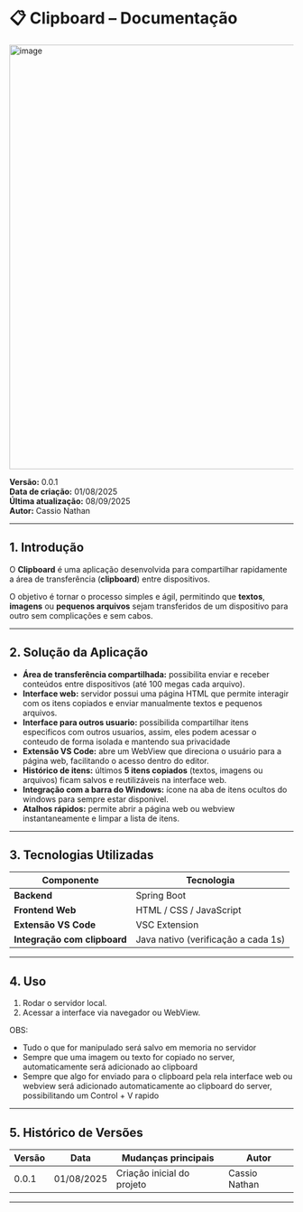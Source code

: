 # 📋 Clipboard – Documentação
<img width="898" height="752" alt="image" src="https://github.com/user-attachments/assets/4b16268d-959f-48a3-b241-38747a8e34be" />

**Versão:** 0.0.1  
**Data de criação:** 01/08/2025  
**Última atualização:** 08/09/2025  
**Autor:** Cassio Nathan  

---

## 1. Introdução
O **Clipboard** é uma aplicação desenvolvida para compartilhar rapidamente a área de transferência (**clipboard**) entre dispositivos.  

O objetivo é tornar o processo simples e ágil, permitindo que **textos**, **imagens** ou **pequenos arquivos** sejam transferidos de um dispositivo para outro sem complicações e sem cabos.

---

## 2. Solução da Aplicação

- **Área de transferência compartilhada:** possibilita enviar e receber conteúdos entre dispositivos  (até 100 megas cada arquivo).
- **Interface web:** servidor possui uma página HTML que permite interagir com os itens copiados e enviar manualmente textos e pequenos arquivos.
- **Interface para outros usuario:** possibilida compartilhar itens especificos com outros usuarios, assim, eles podem acessar o conteudo de forma isolada e mantendo sua privacidade
- **Extensão VS Code:** abre um WebView que direciona o usuário para a página web, facilitando o acesso dentro do editor.
- **Histórico de itens:** últimos **5 itens copiados** (textos, imagens ou arquivos) ficam salvos e reutilizáveis na interface web.
- **Integração com a barra do Windows:** ícone na aba de itens ocultos do windows para sempre estar disponivel.
- **Atalhos rápidos:** permite abrir a página web ou webview instantaneamente e limpar a lista de itens.

---

## 3. Tecnologias Utilizadas

| Componente                     | Tecnologia                                  |
|--------------------------------|----------------------------------------------|
| **Backend**                    | Spring Boot                                 |
| **Frontend Web**               | HTML / CSS / JavaScript                     |
| **Extensão VS Code**           | VSC Extension                               |
| **Integração com clipboard**   | Java nativo (verificação a cada 1s)         |

---

## 4. Uso

1. Rodar o servidor local.  
2. Acessar a interface via navegador ou WebView.
   
OBS: 
- Tudo o que for manipulado será salvo em memoria no servidor
- Sempre que uma imagem ou texto for copiado no server, automaticamente será adicionado ao clipboard
- Sempre que algo for enviado para o clipboard pela rela interface web ou webview será adicionado automaticamente ao clipboard do server, possibilitando um Control + V rapido 

---

## 5. Histórico de Versões

| Versão | Data       | Mudanças principais        | Autor          |
|--------|------------|----------------------------|----------------|
| 0.0.1  | 01/08/2025 | Criação inicial do projeto | Cassio Nathan  |

---
